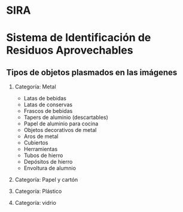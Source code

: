 # SIRA
# Sistema de Identificación de Residuos Aprovechables

## Tipos de objetos plasmados en las imágenes
1. Categoría: Metal
   - Latas de bebidas
   - Latas de conservas
   - Frascos de bebidas
   - Tapers de aluminio (descartables)
   - Papel de aluminio para cocina
   - Objetos decorativos de metal
   - Aros de metal
   - Cubiertos
   - Herramientas
   - Tubos de hierro
   - Depósitos de hierro
   - Envoltura de alumnio
   
2. Categoría: Papel y cartón
3. Categoría: Plástico
4. Categoría: vidrio